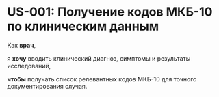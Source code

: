 # US-001: Получение кодов МКБ-10 по клиническим данным


Как **врач**,

я **хочу** вводить клинический диагноз, симптомы и результаты исследований,

**чтобы** получать список релевантных кодов МКБ-10 для точного документирования случая.


